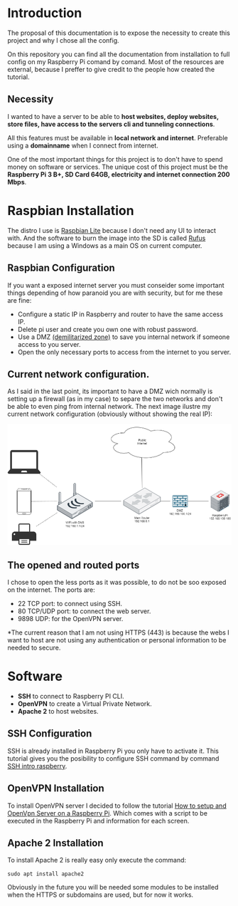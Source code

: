 # Introduction

The proposal of this documentation is to expose the necessity to create this project and why I chose all the config.

On this repository you can find all the documentation from installation to full config on my Raspberry Pi comand by comand. Most of the resources are external, because I preffer to give credit to the people how created the tutorial.

## Necessity 

I wanted to have a server to be able to **host websites, deploy websites, store files, have access to the servers cli and tunneling connections**. 

All this features must be available in **local network and internet**. Preferable using a **domainname** when I connect from internet.

One of the most important things for this project is to don't have to spend money on software or services. The unique cost of this project must be the **Raspberry Pi 3 B+, SD Card 64GB, electricity and internet connection 200 Mbps**.

# Raspbian Installation

The distro I use is [Raspbian Lite](https://www.raspberrypi.org/downloads/raspbian/) because I don't need any UI to interact with. And the software to burn the image 
into the SD is called [Rufus](https://rufus.ie/) because I am using a Windows as a main OS on current computer.

## Raspbian Configuration

If you want a exposed internet server you must conseider some important things depending of how paranoid you are with security, but for me these are fine:
- Configure a static IP in Raspberry and router to have the same access IP.
- Delete pi user and create you own one with robust password.
- Use a DMZ [(demilitarized zone)](https://en.wikipedia.org/wiki/DMZ_(computing)) to save you internal network if someone access to you server.
- Open the only necessary ports to access from the internet to you server.

## Current network configuration.

As I said in the last point, its important to have a DMZ wich normally is setting up a firewall (as in my case) to separe the two networks and don't be able to even ping from internal network. The next image ilustre my current network configuration (obviously without showing the real IP): 

![Network Diagram](./network_diagram.png)

## The opened and routed ports

I chose to open the less ports as it was possible, to do not be soo exposed on the internet. The ports are:

- 22 TCP port: to connect using SSH.
- 80 TCP/UDP port: to connect the web server.
- 9898 UDP: for the OpenVPN server.

*The current reason that I am not using HTTPS (443) is because the webs I want to host are not using any authentication or personal information to be needed to secure.

# Software 

- **SSH** to connect to Raspberry PI CLI. 
- **OpenVPN** to create a Virtual Private Network.
- **Apache 2** to host websites.

## SSH Configuration

SSH is already installed in Raspberry Pi you only have to activate it. This tutorial gives you the posibility to configure SSH command by command [SSH intro raspberry](https://itsfoss.com/ssh-into-raspberry/).

## OpenVPN Installation 

To install OpenVPN server I decided to follow the tutorial [How to setup and OpenVpn Server on a Raspberry Pi](https://dzone.com/articles/how-to-setup-an-openvpn-server-on-a-raspberry-pi). Which comes with a script to be executed in the Raspberry Pi and information for each screen.

## Apache 2 Installation

To install Apache 2 is really easy only execute the command:

```
sudo apt install apache2
```

Obviously in the future you will be needed some modules to be installed when the HTTPS or subdomains are used, but for now it works.
